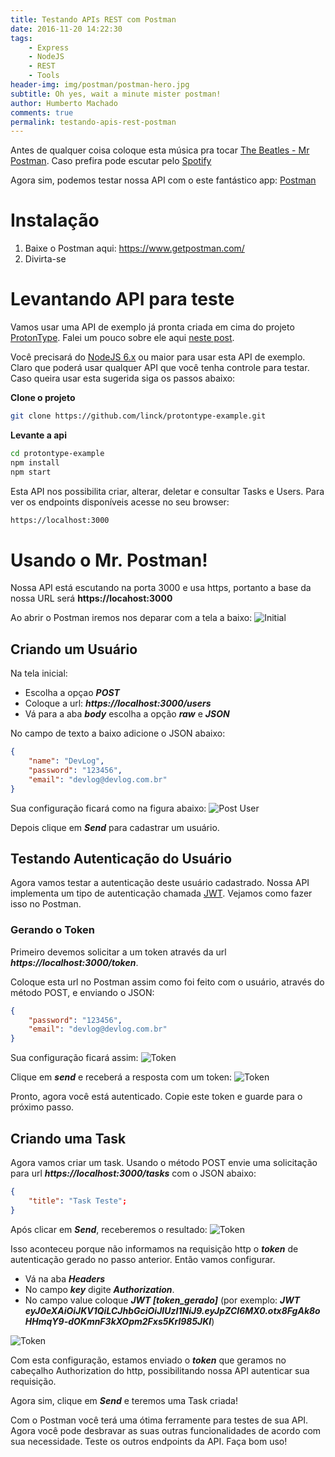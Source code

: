 ```yaml
---
title: Testando APIs REST com Postman
date: 2016-11-20 14:22:30
tags: 
    - Express
    - NodeJS
    - REST
    - Tools
header-img: img/postman/postman-hero.jpg
subtitle: Oh yes, wait a minute mister postman!
author: Humberto Machado
comments: true
permalink: testando-apis-rest-postman
---
```


Antes de qualquer coisa coloque esta música pra tocar [The Beatles - Mr Postman](https://www.youtube.com/watch?time_continue=15&v=58VIY1gBmns). Caso prefira pode  escutar pelo [Spotify](https://open.spotify.com/track/5IIBY9M2GxHcVja6DA6wsF)

Agora sim, podemos testar nossa API com o este fantástico app: [Postman](https://www.getpostman.com/)

# Instalação

1. Baixe o Postman aqui: https://www.getpostman.com/
2. Divirta-se

# Levantando API para teste

Vamos usar uma API de exemplo já pronta criada em cima do projeto [ProtonType](https://github.com/linck/protontype). Falei um pouco sobre ele aqui [neste post](http://devlog.com.br/2016/11/15/ProtonType/). 

Você precisará do [NodeJS 6.x](https://nodejs.org/en/) ou maior para usar esta API de exemplo. Claro que poderá usar qualquer API que você tenha controle para testar. Caso queira usar esta sugerida siga os passos abaixo:

**Clone o projeto**
```bash
git clone https://github.com/linck/protontype-example.git
```

**Levante a api**
```bash
cd protontype-example
npm install
npm start
```

Esta API nos possibilita criar, alterar, deletar e consultar Tasks e Users.
Para ver os endpoints disponíveis acesse no seu browser:
```bash
https://localhost:3000
```
# Usando o Mr. Postman!
Nossa API está escutando na porta 3000 e usa https, portanto a base da nossa URL será **https://locahost:3000**

Ao abrir o Postman iremos nos deparar com a tela a baixo:
![Initial](inicial.png)

## Criando um Usuário

Na tela inicial:
- Escolha a opçao ***POST*** 
- Coloque a url: ***https://localhost:3000/users***
- Vá para a aba ***body*** escolha a opção ***raw*** e ***JSON***

No campo de texto a baixo adicione o JSON abaixo:
```json
{
    "name": "DevLog",
    "password": "123456",
    "email": "devlog@devlog.com.br"
}
```
Sua configuração ficará como na figura abaixo:
![Post User](post_user.png)

Depois clique em ***Send*** para cadastrar um usuário.

## Testando Autenticação do Usuário

Agora vamos testar a autenticação deste usuário cadastrado. Nossa API implementa um tipo de autenticação chamada [JWT](https://jwt.io/). Vejamos como fazer isso no Postman.

### Gerando o Token
Primeiro devemos solicitar a um token através da url ***https://localhost:3000/token***.

Coloque esta url no Postman assim como foi feito com o usuário, através do método POST, e enviando o JSON:

```json
{
    "password": "123456",
    "email": "devlog@devlog.com.br"
}
```

Sua configuração ficará assim:
![Token](token.png)

Clique em ***send*** e receberá a resposta com um token:
![Token](token_result.png)

Pronto, agora você está autenticado. Copie este token e guarde para o próximo passo.

## Criando uma Task

Agora vamos criar um task. Usando o método POST envie uma solicitação para url ***https://localhost:3000/tasks*** com o JSON abaixo:

```json
{
	"title": "Task Teste";
}
```

Após clicar em ***Send***, receberemos o resultado:
![Token](add_task_unauth.png)

Isso aconteceu porque não informamos na requisição http o ***token*** de autenticação gerado no passo anterior. Então vamos configurar.
- Vá na aba ***Headers***
- No campo ***key*** digite ***Authorization***.
- No campo value coloque ***JWT [token_gerado]*** (por exemplo: ***JWT eyJ0eXAiOiJKV1QiLCJhbGciOiJIUzI1NiJ9.eyJpZCI6MX0.otx8FgAk8oHHmqY9-dOKmnF3kXOpm2Fxs5Krl985JKI***)

![Token](add_task_token.png)

Com esta configuração, estamos enviado o ***token*** que geramos no cabeçalho Authorization do http, possibilitando nossa API autenticar sua requisição. 

Agora sim, clique em ***Send*** e teremos uma Task criada!

Com o Postman você terá uma ótima ferramente para testes de sua API. Agora você pode desbravar as suas outras funcionalidades de acordo com sua necessidade. Teste os outros endpoints da API. Faça bom uso!
